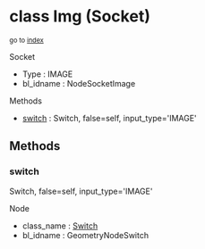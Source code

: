 # class Img (Socket)

<sub>go to [index](/docs/index.md)</sub>

Socket
 - Type : IMAGE
 - bl_idname : NodeSocketImage

Methods
 - [switch](#switch) : Switch, false=self, input_type='IMAGE'

## Methods

### switch

Switch, false=self, input_type='IMAGE'

Node
 - class_name : [Switch](/docs/classes/Switch.md)
 - bl_idname : GeometryNodeSwitch
